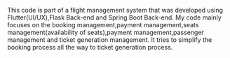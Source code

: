 This code is part of a flight management system that was developed using Flutter(UI/UX),Flask Back-end and Spring Boot Back-end.
My code mainly focuses on the booking management,payment management,seats management(availability of seats),payment management,passenger management and ticket generation management.
It tries to simplify the booking process all the way to ticket generation process.
